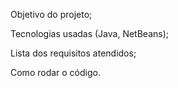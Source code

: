 Objetivo do projeto;

Tecnologias usadas (Java, NetBeans);

Lista dos requisitos atendidos;

Como rodar o código.
